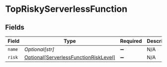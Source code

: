 # TopRiskyServerlessFunction


## Fields

| Field                                                                                       | Type                                                                                        | Required                                                                                    | Description                                                                                 |
| ------------------------------------------------------------------------------------------- | ------------------------------------------------------------------------------------------- | ------------------------------------------------------------------------------------------- | ------------------------------------------------------------------------------------------- |
| `name`                                                                                      | *Optional[str]*                                                                             | :heavy_minus_sign:                                                                          | N/A                                                                                         |
| `risk`                                                                                      | [Optional[ServerlessFunctionRiskLevel]](../../models/shared/serverlessfunctionrisklevel.md) | :heavy_minus_sign:                                                                          | N/A                                                                                         |